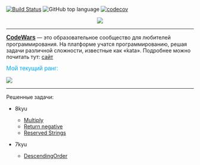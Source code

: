 [![Build Status](https://travis-ci.org/IuriyG/CodeWars.svg?branch=main)](https://travis-ci.org/IuriyG/CodeWars)
![GitHub top language](https://img.shields.io/github/languages/top/IuriyG/CodeWars?color=success)
[![codecov](https://codecov.io/gh/IuriyG/CodeWars/branch/master/graph/badge.svg)](https://codecov.io/gh/IuriyG/CodeWars)


<p align="center">
  <img src="https://www.codewars.com/assets/logos/logo-square-red-big-c74ae0e7a89b33acd3beb1f08229630391934650e3bbd30ddc40e8be5bbfc71e.png"/>
</p>

---

<font size="3" color="#03A9F4" face="Arial"><b>[CodeWars](https://www.codewars.com "Платформа с разными заданиями — 
от алгоритмов до шаблонов проектирования.")</b></font> — это образовательное сообщество для любителей 
программирования. На платформе учатся программированию, решая задачи различной сложности, известные как «kata».
Подробнее можно почитать тут: [сайт](https://www.codewars.com/about)

<font size="3" color="#03A9F4" face="Arial">Мой текущий ранг: </font>

![](https://www.codewars.com/users/BeOrig/badges/large)

---
Решенные задачи:

+ 8kyu
  + [Multiply]()
  + [Return negative]()
  + [Reserved Strings]()

+ 7kyu
  + [DescendingOrder]()
